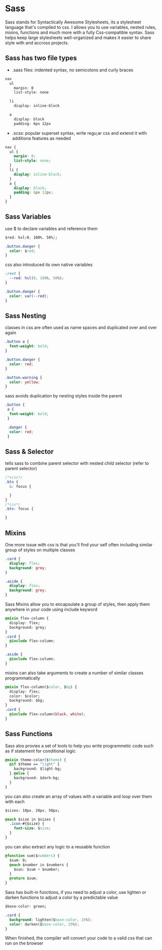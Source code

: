 # Sass

Sass stands for Syntactically Awesome Stylesheets, its a stylesheet language that's compiled to css. I allows you to use variables, nested rules, mixins, functions and much more with a fully Css-compatible syntax. Sass helps keep large stylesheets well-organized and makes it easier to share style with and accross projects.

## Sass has two file types

- .sass files: indented syntax, no semicolons and curly braces

```css
nav
  ul
    margin: 0
    list-style: none

  li
    display: inline-block

  a
    display: block
    padding: 6px 12px
```

- .scss: popular superset syntax, write regu;ar css and extend it with additiona features as needed

```css
nav {
  ul {
    margin: 0;
    list-style: none;
  }
  li {
    display: inline-block;
  }
  a {
    display: block;
    padding: 6px 12px;
  }
}
```

## Sass Variables

use $ to declare variables and reference them

```css
$red: hsl(0, 100%, 50%);

.button.danger {
  color: $red;
}
```

css also introduced its own native variables

```css
:root {
  --red: hsl(0, 100%, 50%);
}

.button.danger {
  color: var(--red);
}
```

## Sass Nesting

classes in css are often used as name spaces and duplicated over and over again

```css
.button a {
  font-weight: bold;
}

.button.danger {
  color: red;
}

.button.warning {
  color: yellow;
}
```

sass avoids duplication by nesting styles inside the parent

```css
.button {
 a {
  font-weight: bold;
 }

 .danger {
  color: red;
 }
```

## Sass & Selector

tells sass to combine parent selector with nested child selector (refer to parent selector)

```css
/*scss*/
.btn {
  &: focus {

  }
}
/*css*/
.btn: focus {

}
```

## Mixins

One more issue with css is that you'll find your self often including similar group of styles on multiple classes

```css
.card {
  display: flex;
  background: grey;
}

.aside {
  display: flex;
  background: grey;
}
```

Sass Mixins allow you to encapsulate a group of styles, then apply them anywhere in your code using include keyword

```css
@mixin flex-column {
  display: flex;
  background: grey;
}
.card {
  @include flex-column;
}

.aside {
  @include flex-column;
}
```

mixins can also take arguments to create a number of similar classes programmatically

```css
@mixin flex-column($color, $bg) {
  display: flex;
  color: $color;
  background: $bg;
}
.card {
  @include flex-column(black, white);
}
```

## Sass Functions

Sass alos provies a set of tools to help you write programmetic code such as if statement for conditional logic

```css
@mixin theme-color($theme) {
  @if $theme == "light" {
    background: $light-bg;
  } @else {
    background: $dark-bg;
  }
}
```

you can also create an array of values with a variable and loop over them with each

```css
$sizes: 10px, 20px, 50px;

@each $size in $sizes {
  .icon-#{$size} {
    font-size: $size;
  }
}
```

you can also extract any logic to a reusable function

```css
@function sum($numbers) {
  $sum: 0;
  @each $number in $numbers {
    $sun: $sum + $number;
  }
  @return $sum;
}
```

Sass has built-in functions, if you need to adjust a color, use lighten or darken functions to adjust a color by a predictable value

```css
$base-color: green;

.card {
  background: lighten($base-color, 25%);
  color: darken($base-color, 25%);
}
```

When finished, the compiler will convert your code to a valid css that can run on the browser
